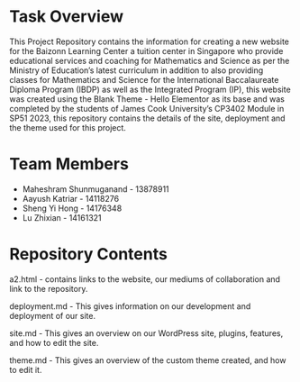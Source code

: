 # Task Overview
This Project Repository contains the information for creating a new website for the Baizonn Learning Center a tuition center in Singapore who provide educational services and coaching for Mathematics and Science as per the Ministry of Education’s latest curriculum in addition to also providing classes for Mathematics and Science for the International Baccalaureate Diploma Program (IBDP) as well as the Integrated Program (IP), this website was created using the Blank Theme - Hello Elementor as its base and was completed by the students of James Cook University’s CP3402 Module in SP51 2023, this repository contains the details of the site, deployment and the theme used for this project.

# Team Members
- Maheshram Shunmuganand - 13878911
- Aayush Katriar - 14118276
- Sheng Yi Hong - 14176348
- Lu Zhixian - 14161321

# Repository Contents
a2.html - contains links to the website, our mediums of collaboration and link to the repository. 

deployment.md - This gives information on our development and deployment of our site.

site.md - This  gives an overview on our WordPress site, plugins, features, and how to edit the site.

theme.md - This gives an overview of the custom theme created, and how to edit it.
